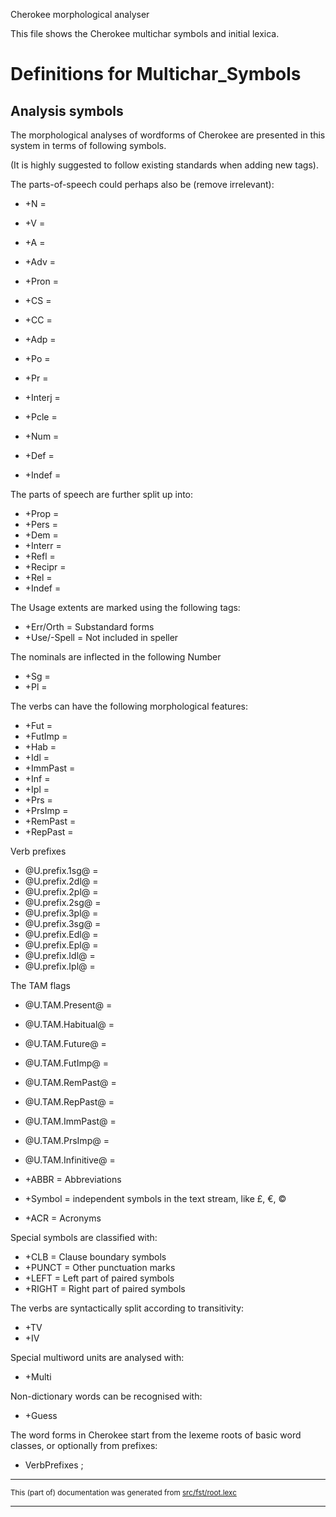
Cherokee morphological analyser                      

This file shows the Cherokee multichar symbols and initial lexica.

# Definitions for Multichar_Symbols

## Analysis symbols
The morphological analyses of wordforms of Cherokee are presented
in this system in terms of following symbols.

(It is highly suggested to follow existing standards when adding new tags).

The parts-of-speech could perhaps also be (remove irrelevant):

* +N	     =
* +V	     =
* +A	     =
* +Adv     =
* +Pron    =
* +CS	     =
* +CC	     =
* +Adp     =
* +Po	     =
* +Pr	     =
* +Interj  =
* +Pcle    =
* +Num     =

* +Def   =
* +Indef  =

The parts of speech are further split up into:

* +Prop    =
* +Pers    =
* +Dem     =
* +Interr  =
* +Refl    =
* +Recipr  =
* +Rel     =
* +Indef   =

The Usage extents are marked using the following tags:
*  +Err/Orth      = Substandard forms
*  +Use/-Spell   = Not included in speller

The nominals are inflected in the following Number

* +Sg    =
* +Pl    =

The verbs can have the following morphological features:

* +Fut    =
* +FutImp    =
* +Hab    =
* +Idl    =
* +ImmPast    =
* +Inf    =
* +Ipl    =
* +Prs    =
* +PrsImp    =
* +RemPast    =
* +RepPast    =

Verb prefixes

* @U.prefix.1sg@    =
* @U.prefix.2dl@    =
* @U.prefix.2pl@    =
* @U.prefix.2sg@    =
* @U.prefix.3pl@    =
* @U.prefix.3sg@    =
* @U.prefix.Edl@    =
* @U.prefix.Epl@    =
* @U.prefix.Idl@    =
* @U.prefix.Ipl@    =

The TAM flags
* @U.TAM.Present@      = 
* @U.TAM.Habitual@     = 
* @U.TAM.Future@       = 
* @U.TAM.FutImp@       = 
* @U.TAM.RemPast@      = 
* @U.TAM.RepPast@      = 
* @U.TAM.ImmPast@      = 
* @U.TAM.PrsImp@       = 
* @U.TAM.Infinitive@   = 

* +ABBR  = Abbreviations
* +Symbol = independent symbols in the text stream, like £, €, ©
* +ACR   = Acronyms

Special symbols are classified with:
* +CLB    = Clause boundary symbols
* +PUNCT  = Other punctuation marks
* +LEFT   = Left part of paired symbols
* +RIGHT  = Right part of paired symbols

The verbs are syntactically split according to transitivity:
* +TV  
* +IV  

Special multiword units are analysed with:
*  +Multi  

Non-dictionary words can be recognised with:
*  +Guess  

The word forms in Cherokee start from the lexeme roots of basic
word classes, or optionally from prefixes:
*   VerbPrefixes   ;     

* * *

<small>This (part of) documentation was generated from [src/fst/root.lexc](https://github.com/giellalt/lang-chr/blob/main/src/fst/root.lexc)</small>

---


